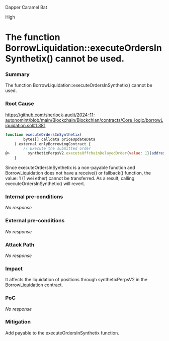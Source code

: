 Dapper Caramel Bat

High

# The function BorrowLiquidation::executeOrdersInSynthetix() cannot be used.

### Summary

The function BorrowLiquidation::executeOrdersInSynthetix() cannot be used.

### Root Cause
https://github.com/sherlock-audit/2024-11-autonomint/blob/main/Blockchain/Blockchian/contracts/Core_logic/borrowLiquidation.sol#L381
```javascript
function executeOrdersInSynthetix(
        bytes[] calldata priceUpdateData
    ) external onlyBorrowingContract {
        // Execute the submitted order
@>        synthetixPerpsV2.executeOffchainDelayedOrder{value: 1}(address(this), priceUpdateData);
    }
```
Since executeOrdersInSynthetix is a non-payable function and BorrowLiquidation does not have a receive() or fallback() function, the value: 1 (1 wei ether) cannot be transferred. As a result, calling executeOrdersInSynthetix() will revert.

### Internal pre-conditions

_No response_

### External pre-conditions

_No response_

### Attack Path

_No response_

### Impact

It affects the liquidation of positions through synthetixPerpsV2 in the BorrowLiquidation contract.

### PoC

_No response_

### Mitigation

Add payable to the executeOrdersInSynthetix function.
